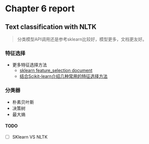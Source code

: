 # Chapter 6 report
## Text classification with NLTK
> 分类模型API调用还是参考sklearn比较好，模型更多，文档更友好。 

### 特征选择
- 更多特征选择方法
    - [sklearn feature_selection document](http://scikit-learn.org/stable/modules/feature_selection.html#feature-selection)
    - [结合Scikit-learn介绍几种常用的特征选择方法](http://www.cnblogs.com/hhh5460/p/5186226.html)
    
### 分类器
- 朴素贝叶斯
- 决策树
- 最大熵




#### TODO
- [ ] SKlearn VS NLTK